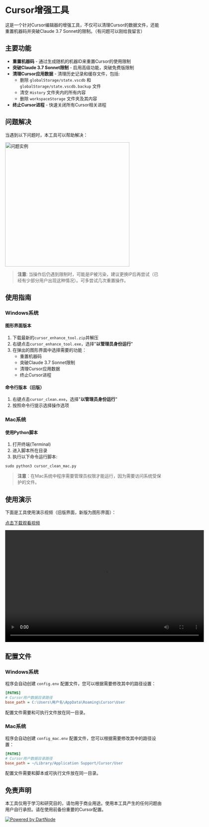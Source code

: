 # Cursor增强工具

这是一个针对Cursor编辑器的增强工具，不仅可以清理Cursor的数据文件，还能重置机器码并突破Claude 3.7 Sonnet的限制。（有问题可以刚给我留言）

## 主要功能

* **重置机器码** - 通过生成随机的机器ID来重置Cursor的使用限制
* **突破Claude 3.7 Sonnet限制** - 启用高级功能，突破免费版限制
* **清理Cursor应用数据** - 清理历史记录和缓存文件，包括:
  * 删除 `globalStorage/state.vscdb` 和 `globalStorage/state.vscdb.backup` 文件
  * 清空 `History` 文件夹内的所有内容
  * 删除 `workspaceStorage` 文件夹及其内容
* **终止Cursor进程** - 快速关闭所有Cursor相关进程

## 问题解决

当遇到以下问题时，本工具可以帮助解决：

<img src="ee959738cc1fe045a8e741b906a100fb.png" alt="问题实例" width="400"/>

> **注意**: 当操作后仍遇到限制时，可能是IP被污染，建议更换IP后再尝试（已经有少部分用户出现这种情况）。可多尝试几次重置操作。

## 使用指南

### Windows系统

#### 图形界面版本

1. 下载最新的`cursor_enhance_tool.zip`并解压
2. 右键点击`cursor_enhance_tool.exe`，选择"**以管理员身份运行**"
3. 在弹出的图形界面中选择需要的功能：
   - 重置机器码
   - 突破Claude 3.7 Sonnet限制
   - 清理Cursor应用数据
   - 终止Cursor进程

#### 命令行版本（旧版）

1. 右键点击`cursor_clean.exe`，选择"**以管理员身份运行**"
2. 按照命令行提示选择操作选项

### Mac系统

#### 使用Python脚本

1. 打开终端(Terminal)
2. 进入脚本所在目录
3. 执行以下命令运行脚本:
```
sudo python3 cursor_clean_mac.py
```

> **注意**：在Mac系统中程序需要管理员权限才能运行，因为需要访问系统受保护的文件。

## 使用演示

下面是工具使用演示视频（旧版界面，新版为图形界面）：

[点击下载观看视频](20250530_005756.mp4)

<video width="640" height="360" controls>
  <source src="20250530_005756.mp4" type="video/mp4">
  您的浏览器不支持视频标签
</video>

## 配置文件

### Windows系统

程序会自动创建 `config.env` 配置文件，您可以根据需要修改其中的路径设置：

```ini
[PATHS]
# Cursor用户数据目录路径
base_path = C:\Users\用户名\AppData\Roaming\Cursor\User
```

配置文件需要和可执行文件放在同一目录。

### Mac系统

程序会自动创建 `config_mac.env` 配置文件，您可以根据需要修改其中的路径设置：

```ini
[PATHS]
# Cursor用户数据目录路径
base_path = ~/Library/Application Support/Cursor/User
```

配置文件需要和脚本或可执行文件放在同一目录。



## 免责声明

本工具仅用于学习和研究目的，请勿用于商业用途。使用本工具产生的任何问题由用户自行承担。请在使用前备份重要的Cursor配置。


[![Powered by DartNode](https://dartnode.com/branding/DN-Open-Source-sm.png)](https://dartnode.com "Powered by DartNode - Free VPS for Open Source")